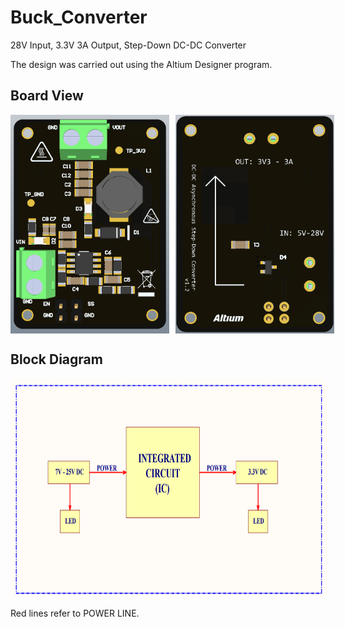 # Buck_Converter
 28V Input, 3.3V 3A Output, Step-Down DC-DC Converter

 The design was carried out using the Altium Designer program.

## Board View

<div style="display: flex; align-items: center;">
  <img style="margin-right: 10px;" width="400" height="350" src="https://raw.githubusercontent.com/kurtasli/Buck_Converter/refs/heads/main/Buck_Converter/ProjectVersions/Revision_1_2/buck_top.png">
  <img width="330" height="350" src="https://raw.githubusercontent.com/kurtasli/Buck_Converter/refs/heads/main/Buck_Converter/ProjectVersions/Revision_1_2/buck_bottom.png">
</div>


## Block Diagram

<p align="left">
  <img width="800" height="350" src="https://github.com/kurtasli/Buck_Converter/blob/main/Buck_Converter/Images/buckblock.png?raw=true">
</p>

Red lines refer to POWER LINE.
